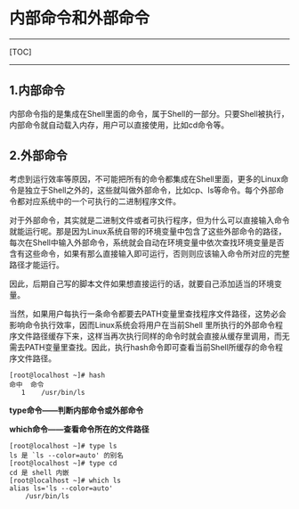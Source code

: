 # 内部命令和外部命令

------

[TOC]

------

## 1.内部命令

内部命令指的是集成在Shell里面的命令，属于Shell的一部分。只要Shell被执行，内部命令就自动载入内存，用户可以直接使用，比如cd命令等。

## 2.外部命令

考虑到运行效率等原因，不可能把所有的命令都集成在Shell里面，更多的Linux命令是独立于Shell之外的，这些就叫做外部命令，比如cp、ls等命令。每个外部命令都对应系统中的一个可执行的二进制程序文件。

对于外部命令，其实就是二进制文件或者可执行程序，但为什么可以直接输入命令就能运行呢。那是因为Linux系统自带的环境变量中包含了这些外部命令的路径，每次在Shell中输入外部命令，系统就会自动在环境变量中依次查找环境变量是否含有这些命令，如果有那么直接输入即可运行，否则则应该输入命令所对应的完整路径才能运行。

因此，后期自己写的脚本文件如果想直接运行的话，就要自己添加适当的环境变量。

当然，如果用户每执行一条命令都要去PATH变量里查找程序文件路径，这势必会影响命令执行效率，因而Linux系统会将用户在当前Shell 里所执行的外部命令程序文件路径缓存下来，这样当再次执行同样的命令时就会直接从缓存里调用，而无需去PATH变量里查找。因此，执行hash命令即可查看当前Shell所缓存的命令程序文件路径。

```shell
[root@localhost ~]# hash
命中	命令
   1	/usr/bin/ls
```

**type命令——判断内部命令或外部命令**

**which命令——查看命令所在的文件路径**

```shell
[root@localhost ~]# type ls
ls 是 `ls --color=auto' 的别名
[root@localhost ~]# type cd
cd 是 shell 内嵌
[root@localhost ~]# which ls
alias ls='ls --color=auto'
	/usr/bin/ls
```


